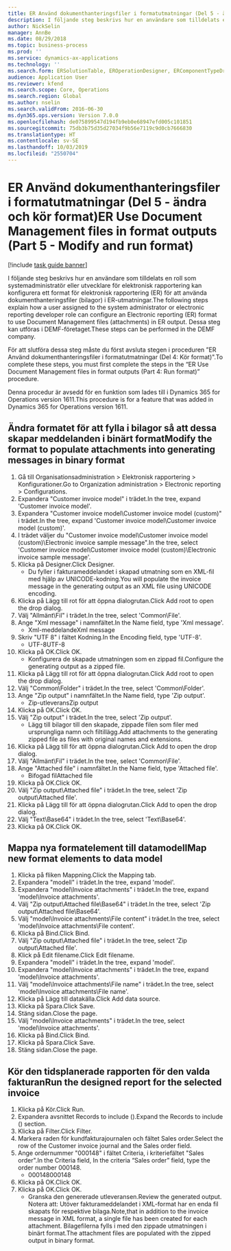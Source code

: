 ```yaml
---
title: ER Använd dokumenthanteringsfiler i formatutmatningar (Del 5 - ändra och kör format)
description: I följande steg beskrivs hur en användare som tilldelats en roll som systemadministratör eller utvecklare för elektronisk rapportering kan konfigurera ett format för elektronisk rapportering (ER) för att använda dokumenthanteringsfiler (bilagor) i ER-utmatningar.
author: NickSelin
manager: AnnBe
ms.date: 08/29/2018
ms.topic: business-process
ms.prod: ''
ms.service: dynamics-ax-applications
ms.technology: ''
ms.search.form: ERSolutionTable, EROperationDesigner, ERComponentTypeDropDialog, ERExpressionDesignerFormula, SysQueryForm
audience: Application User
ms.reviewer: kfend
ms.search.scope: Core, Operations
ms.search.region: Global
ms.author: nselin
ms.search.validFrom: 2016-06-30
ms.dyn365.ops.version: Version 7.0.0
ms.openlocfilehash: de075899547d194fb9eb0e68947efd005c101851
ms.sourcegitcommit: 75db3b75d35d27034f9b56e7119c9d0cb7666830
ms.translationtype: HT
ms.contentlocale: sv-SE
ms.lasthandoff: 10/03/2019
ms.locfileid: "2550704"
---
```

# <a name="er-use-document-management-files-in-format-outputs-part-5---modify-and-run-format"></a><span data-ttu-id="c36c4-103">ER Använd dokumenthanteringsfiler i formatutmatningar (Del 5 - ändra och kör format)</span><span class="sxs-lookup"><span data-stu-id="c36c4-103">ER Use Document Management files in format outputs (Part 5 - Modify and run format)</span></span>

[!include [task guide banner](../../includes/task-guide-banner.md)]

<span data-ttu-id="c36c4-104">I följande steg beskrivs hur en användare som tilldelats en roll som systemadministratör eller utvecklare för elektronisk rapportering kan konfigurera ett format för elektronisk rapportering (ER) för att använda dokumenthanteringsfiler (bilagor) i ER-utmatningar.</span><span class="sxs-lookup"><span data-stu-id="c36c4-104">The following steps explain how a user assigned to the system administrator or electronic reporting developer role can configure an Electronic reporting (ER) format to use Document Management files (attachments) in ER output.</span></span> <span data-ttu-id="c36c4-105">Dessa steg kan utföras i DEMF-företaget.</span><span class="sxs-lookup"><span data-stu-id="c36c4-105">These steps can be performed in the DEMF company.</span></span>

<span data-ttu-id="c36c4-106">För att slutföra dessa steg måste du först avsluta stegen i proceduren ”ER Använd dokumenthanteringsfiler i formatutmatningar (Del 4: Kör format)".</span><span class="sxs-lookup"><span data-stu-id="c36c4-106">To complete these steps, you must first complete the steps in the “ER Use Document Management files in format outputs (Part 4: Run format)” procedure.</span></span>

<span data-ttu-id="c36c4-107">Denna procedur är avsedd för en funktion som lades till i Dynamics 365 for Operations version 1611.</span><span class="sxs-lookup"><span data-stu-id="c36c4-107">This procedure is for a feature that was added in Dynamics 365 for Operations version 1611.</span></span>


## <a name="modify-the-format-to-populate-attachments-into-generating-messages-in-binary-format"></a><span data-ttu-id="c36c4-108">Ändra formatet för att fylla i bilagor så att dessa skapar meddelanden i binärt format</span><span class="sxs-lookup"><span data-stu-id="c36c4-108">Modify the format to populate attachments into generating messages in binary format</span></span>
1. <span data-ttu-id="c36c4-109">Gå till Organisationsadministration > Elektronisk rapportering > Konfigurationer.</span><span class="sxs-lookup"><span data-stu-id="c36c4-109">Go to Organization administration > Electronic reporting > Configurations.</span></span>
2. <span data-ttu-id="c36c4-110">Expandera "Customer invoice model" i trädet.</span><span class="sxs-lookup"><span data-stu-id="c36c4-110">In the tree, expand 'Customer invoice model'.</span></span>
3. <span data-ttu-id="c36c4-111">Expandera "Customer invoice model\Customer invoice model (custom)" i trädet.</span><span class="sxs-lookup"><span data-stu-id="c36c4-111">In the tree, expand 'Customer invoice model\Customer invoice model (custom)'.</span></span>
4. <span data-ttu-id="c36c4-112">I trädet väljer du "Customer invoice model\Customer invoice model (custom)\Electronic invoice sample message".</span><span class="sxs-lookup"><span data-stu-id="c36c4-112">In the tree, select 'Customer invoice model\Customer invoice model (custom)\Electronic invoice sample message'.</span></span>
5. <span data-ttu-id="c36c4-113">Klicka på Designer.</span><span class="sxs-lookup"><span data-stu-id="c36c4-113">Click Designer.</span></span>
    * <span data-ttu-id="c36c4-114">Du fyller i fakturameddelandet i skapad utmatning som en XML-fil med hjälp av UNICODE-kodning.</span><span class="sxs-lookup"><span data-stu-id="c36c4-114">You will populate the invoice message in the generating output as an XML file using UNICODE encoding.</span></span>  
6. <span data-ttu-id="c36c4-115">Klicka på Lägg till rot för att öppna dialogrutan.</span><span class="sxs-lookup"><span data-stu-id="c36c4-115">Click Add root to open the drop dialog.</span></span>
7. <span data-ttu-id="c36c4-116">Välj "Allmänt\Fil" i trädet.</span><span class="sxs-lookup"><span data-stu-id="c36c4-116">In the tree, select 'Common\File'.</span></span>
8. <span data-ttu-id="c36c4-117">Ange "Xml message" i namnfältet.</span><span class="sxs-lookup"><span data-stu-id="c36c4-117">In the Name field, type 'Xml message'.</span></span>
    * <span data-ttu-id="c36c4-118">Xml-meddelande</span><span class="sxs-lookup"><span data-stu-id="c36c4-118">Xml message</span></span>  
9. <span data-ttu-id="c36c4-119">Skriv "UTF 8" i fältet Kodning.</span><span class="sxs-lookup"><span data-stu-id="c36c4-119">In the Encoding field, type 'UTF-8'.</span></span>
    * <span data-ttu-id="c36c4-120">UTF-8</span><span class="sxs-lookup"><span data-stu-id="c36c4-120">UTF-8</span></span>  
10. <span data-ttu-id="c36c4-121">Klicka på OK.</span><span class="sxs-lookup"><span data-stu-id="c36c4-121">Click OK.</span></span>
    * <span data-ttu-id="c36c4-122">Konfigurera de skapade utmatningen som en zippad fil.</span><span class="sxs-lookup"><span data-stu-id="c36c4-122">Configure the generating output as a zipped file.</span></span>  
11. <span data-ttu-id="c36c4-123">Klicka på Lägg till rot för att öppna dialogrutan.</span><span class="sxs-lookup"><span data-stu-id="c36c4-123">Click Add root to open the drop dialog.</span></span>
12. <span data-ttu-id="c36c4-124">Välj "Common\Folder" i trädet.</span><span class="sxs-lookup"><span data-stu-id="c36c4-124">In the tree, select 'Common\Folder'.</span></span>
13. <span data-ttu-id="c36c4-125">Ange "Zip output" i namnfältet.</span><span class="sxs-lookup"><span data-stu-id="c36c4-125">In the Name field, type 'Zip output'.</span></span>
    * <span data-ttu-id="c36c4-126">Zip-utleverans</span><span class="sxs-lookup"><span data-stu-id="c36c4-126">Zip output</span></span>  
14. <span data-ttu-id="c36c4-127">Klicka på OK.</span><span class="sxs-lookup"><span data-stu-id="c36c4-127">Click OK.</span></span>
15. <span data-ttu-id="c36c4-128">Välj "Zip output" i trädet.</span><span class="sxs-lookup"><span data-stu-id="c36c4-128">In the tree, select 'Zip output'.</span></span>
    * <span data-ttu-id="c36c4-129">Lägg till bilagor till den skapade, zippade filen som filer med ursprungliga namn och filtillägg.</span><span class="sxs-lookup"><span data-stu-id="c36c4-129">Add attachments to the generating zipped file as files with original names and extensions.</span></span>  
16. <span data-ttu-id="c36c4-130">Klicka på Lägg till för att öppna dialogrutan.</span><span class="sxs-lookup"><span data-stu-id="c36c4-130">Click Add to open the drop dialog.</span></span>
17. <span data-ttu-id="c36c4-131">Välj "Allmänt\Fil" i trädet.</span><span class="sxs-lookup"><span data-stu-id="c36c4-131">In the tree, select 'Common\File'.</span></span>
18. <span data-ttu-id="c36c4-132">Ange "Attached file" i namnfältet.</span><span class="sxs-lookup"><span data-stu-id="c36c4-132">In the Name field, type 'Attached file'.</span></span>
    * <span data-ttu-id="c36c4-133">Bifogad fil</span><span class="sxs-lookup"><span data-stu-id="c36c4-133">Attached file</span></span>  
19. <span data-ttu-id="c36c4-134">Klicka på OK.</span><span class="sxs-lookup"><span data-stu-id="c36c4-134">Click OK.</span></span>
20. <span data-ttu-id="c36c4-135">Välj "Zip output\Attached file" i trädet.</span><span class="sxs-lookup"><span data-stu-id="c36c4-135">In the tree, select 'Zip output\Attached file'.</span></span>
21. <span data-ttu-id="c36c4-136">Klicka på Lägg till för att öppna dialogrutan.</span><span class="sxs-lookup"><span data-stu-id="c36c4-136">Click Add to open the drop dialog.</span></span>
22. <span data-ttu-id="c36c4-137">Välj "Text\Base64" i trädet.</span><span class="sxs-lookup"><span data-stu-id="c36c4-137">In the tree, select 'Text\Base64'.</span></span>
23. <span data-ttu-id="c36c4-138">Klicka på OK.</span><span class="sxs-lookup"><span data-stu-id="c36c4-138">Click OK.</span></span>

## <a name="map-new-format-elements-to-data-model"></a><span data-ttu-id="c36c4-139">Mappa nya formatelement till datamodell</span><span class="sxs-lookup"><span data-stu-id="c36c4-139">Map new format elements to data model</span></span>
1. <span data-ttu-id="c36c4-140">Klicka på fliken Mappning.</span><span class="sxs-lookup"><span data-stu-id="c36c4-140">Click the Mapping tab.</span></span>
2. <span data-ttu-id="c36c4-141">Expandera "modell" i trädet.</span><span class="sxs-lookup"><span data-stu-id="c36c4-141">In the tree, expand 'model'.</span></span>
3. <span data-ttu-id="c36c4-142">Expandera "model\Invoice attachments" i trädet.</span><span class="sxs-lookup"><span data-stu-id="c36c4-142">In the tree, expand 'model\Invoice attachments'.</span></span>
4. <span data-ttu-id="c36c4-143">Välj "Zip output\Attached file\Base64" i trädet.</span><span class="sxs-lookup"><span data-stu-id="c36c4-143">In the tree, select 'Zip output\Attached file\Base64'.</span></span>
5. <span data-ttu-id="c36c4-144">Välj "model\Invoice attachments\File content" i trädet.</span><span class="sxs-lookup"><span data-stu-id="c36c4-144">In the tree, select 'model\Invoice attachments\File content'.</span></span>
6. <span data-ttu-id="c36c4-145">Klicka på Bind.</span><span class="sxs-lookup"><span data-stu-id="c36c4-145">Click Bind.</span></span>
7. <span data-ttu-id="c36c4-146">Välj "Zip output\Attached file" i trädet.</span><span class="sxs-lookup"><span data-stu-id="c36c4-146">In the tree, select 'Zip output\Attached file'.</span></span>
8. <span data-ttu-id="c36c4-147">Klick på Edit filename.</span><span class="sxs-lookup"><span data-stu-id="c36c4-147">Click Edit filename.</span></span>
9. <span data-ttu-id="c36c4-148">Expandera "modell" i trädet.</span><span class="sxs-lookup"><span data-stu-id="c36c4-148">In the tree, expand 'model'.</span></span>
10. <span data-ttu-id="c36c4-149">Expandera "model\Invoice attachments" i trädet.</span><span class="sxs-lookup"><span data-stu-id="c36c4-149">In the tree, expand 'model\Invoice attachments'.</span></span>
11. <span data-ttu-id="c36c4-150">Välj "model\Invoice attachments\File name" i trädet.</span><span class="sxs-lookup"><span data-stu-id="c36c4-150">In the tree, select 'model\Invoice attachments\File name'.</span></span>
12. <span data-ttu-id="c36c4-151">Klicka på Lägg till datakälla.</span><span class="sxs-lookup"><span data-stu-id="c36c4-151">Click Add data source.</span></span>
13. <span data-ttu-id="c36c4-152">Klicka på Spara.</span><span class="sxs-lookup"><span data-stu-id="c36c4-152">Click Save.</span></span>
14. <span data-ttu-id="c36c4-153">Stäng sidan.</span><span class="sxs-lookup"><span data-stu-id="c36c4-153">Close the page.</span></span>
15. <span data-ttu-id="c36c4-154">Välj "model\Invoice attachments" i trädet.</span><span class="sxs-lookup"><span data-stu-id="c36c4-154">In the tree, select 'model\Invoice attachments'.</span></span>
16. <span data-ttu-id="c36c4-155">Klicka på Bind.</span><span class="sxs-lookup"><span data-stu-id="c36c4-155">Click Bind.</span></span>
17. <span data-ttu-id="c36c4-156">Klicka på Spara.</span><span class="sxs-lookup"><span data-stu-id="c36c4-156">Click Save.</span></span>
18. <span data-ttu-id="c36c4-157">Stäng sidan.</span><span class="sxs-lookup"><span data-stu-id="c36c4-157">Close the page.</span></span>

## <a name="run-the-designed-report-for-the-selected-invoice"></a><span data-ttu-id="c36c4-158">Kör den tidsplanerade rapporten för den valda fakturan</span><span class="sxs-lookup"><span data-stu-id="c36c4-158">Run the designed report for the selected invoice</span></span>
1. <span data-ttu-id="c36c4-159">Klicka på Kör.</span><span class="sxs-lookup"><span data-stu-id="c36c4-159">Click Run.</span></span>
2. <span data-ttu-id="c36c4-160">Expandera avsnittet Records to include ().</span><span class="sxs-lookup"><span data-stu-id="c36c4-160">Expand the Records to include () section.</span></span>
3. <span data-ttu-id="c36c4-161">Klicka på Filter.</span><span class="sxs-lookup"><span data-stu-id="c36c4-161">Click Filter.</span></span>
4. <span data-ttu-id="c36c4-162">Markera raden för kundfakturajournalen och fältet Sales order.</span><span class="sxs-lookup"><span data-stu-id="c36c4-162">Select the row of the Customer invoice journal and the Sales order field.</span></span>
5. <span data-ttu-id="c36c4-163">Ange ordernummer "000148" i fältet Criteria, i kriteriefältet "Sales order".</span><span class="sxs-lookup"><span data-stu-id="c36c4-163">In the Criteria field, In the criteria “Sales order” field, type the order number 000148.</span></span>
    * <span data-ttu-id="c36c4-164">000148</span><span class="sxs-lookup"><span data-stu-id="c36c4-164">000148</span></span>  
6. <span data-ttu-id="c36c4-165">Klicka på OK.</span><span class="sxs-lookup"><span data-stu-id="c36c4-165">Click OK.</span></span>
7. <span data-ttu-id="c36c4-166">Klicka på OK.</span><span class="sxs-lookup"><span data-stu-id="c36c4-166">Click OK.</span></span>
    * <span data-ttu-id="c36c4-167">Granska den genererade utleveransen.</span><span class="sxs-lookup"><span data-stu-id="c36c4-167">Review the generated output.</span></span> <span data-ttu-id="c36c4-168">Notera att: Utöver fakturameddelandet i XML-format har en enda fil skapats för respektive bilaga.</span><span class="sxs-lookup"><span data-stu-id="c36c4-168">Note,that in addition to the invoice message in XML format, a single file has been created for each attachment.</span></span> <span data-ttu-id="c36c4-169">Bilagefilerna fylls i med den zippade utmatningen i binärt format.</span><span class="sxs-lookup"><span data-stu-id="c36c4-169">The attachment files are populated with the zipped output in binary format.</span></span>  


